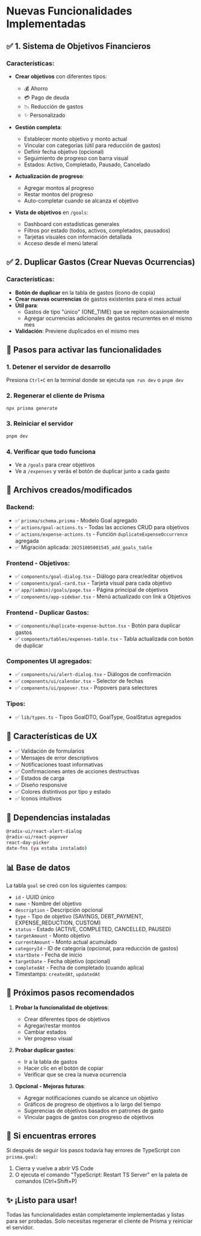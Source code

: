 # Nuevas Funcionalidades Implementadas

## ✅ 1. Sistema de Objetivos Financieros

### Características:
- **Crear objetivos** con diferentes tipos:
  - 💰 Ahorro
  - 💳 Pago de deuda
  - 📉 Reducción de gastos
  - ✨ Personalizado

- **Gestión completa**:
  - Establecer monto objetivo y monto actual
  - Vincular con categorías (útil para reducción de gastos)
  - Definir fecha objetivo (opcional)
  - Seguimiento de progreso con barra visual
  - Estados: Activo, Completado, Pausado, Cancelado

- **Actualización de progreso**:
  - Agregar montos al progreso
  - Restar montos del progreso
  - Auto-completar cuando se alcanza el objetivo

- **Vista de objetivos** en `/goals`:
  - Dashboard con estadísticas generales
  - Filtros por estado (todos, activos, completados, pausados)
  - Tarjetas visuales con información detallada
  - Acceso desde el menú lateral

## ✅ 2. Duplicar Gastos (Crear Nuevas Ocurrencias)

### Características:
- **Botón de duplicar** en la tabla de gastos (ícono de copia)
- **Crear nuevas ocurrencias** de gastos existentes para el mes actual
- **Útil para**:
  - Gastos de tipo "único" (ONE_TIME) que se repiten ocasionalmente
  - Agregar ocurrencias adicionales de gastos recurrentes en el mismo mes
- **Validación**: Previene duplicados en el mismo mes

## 🚀 Pasos para activar las funcionalidades

### 1. Detener el servidor de desarrollo
Presiona `Ctrl+C` en la terminal donde se ejecuta `npm run dev` o `pnpm dev`

### 2. Regenerar el cliente de Prisma
```bash
npx prisma generate
```

### 3. Reiniciar el servidor
```bash
pnpm dev
```

### 4. Verificar que todo funciona
- Ve a `/goals` para crear objetivos
- Ve a `/expenses` y verás el botón de duplicar junto a cada gasto

## 📝 Archivos creados/modificados

### Backend:
- ✅ `prisma/schema.prisma` - Modelo Goal agregado
- ✅ `actions/goal-actions.ts` - Todas las acciones CRUD para objetivos
- ✅ `actions/expense-actions.ts` - Función `duplicateExpenseOccurrence` agregada
- ✅ Migración aplicada: `20251005001545_add_goals_table`

### Frontend - Objetivos:
- ✅ `components/goal-dialog.tsx` - Diálogo para crear/editar objetivos
- ✅ `components/goal-card.tsx` - Tarjeta visual para cada objetivo
- ✅ `app/(admin)/goals/page.tsx` - Página principal de objetivos
- ✅ `components/app-sidebar.tsx` - Menú actualizado con link a Objetivos

### Frontend - Duplicar Gastos:
- ✅ `components/duplicate-expense-button.tsx` - Botón para duplicar gastos
- ✅ `components/tables/expenses-table.tsx` - Tabla actualizada con botón de duplicar

### Componentes UI agregados:
- ✅ `components/ui/alert-dialog.tsx` - Diálogos de confirmación
- ✅ `components/ui/calendar.tsx` - Selector de fechas
- ✅ `components/ui/popover.tsx` - Popovers para selectores

### Tipos:
- ✅ `lib/types.ts` - Tipos GoalDTO, GoalType, GoalStatus agregados

## 🎨 Características de UX

- ✅ Validación de formularios
- ✅ Mensajes de error descriptivos
- ✅ Notificaciones toast informativas
- ✅ Confirmaciones antes de acciones destructivas
- ✅ Estados de carga
- ✅ Diseño responsive
- ✅ Colores distintivos por tipo y estado
- ✅ Iconos intuitivos

## 🔧 Dependencias instaladas

```bash
@radix-ui/react-alert-dialog
@radix-ui/react-popover
react-day-picker
date-fns (ya estaba instalado)
```

## 📊 Base de datos

La tabla `goal` se creó con los siguientes campos:
- `id` - UUID único
- `name` - Nombre del objetivo
- `description` - Descripción opcional
- `type` - Tipo de objetivo (SAVINGS, DEBT_PAYMENT, EXPENSE_REDUCTION, CUSTOM)
- `status` - Estado (ACTIVE, COMPLETED, CANCELLED, PAUSED)
- `targetAmount` - Monto objetivo
- `currentAmount` - Monto actual acumulado
- `categoryId` - ID de categoría (opcional, para reducción de gastos)
- `startDate` - Fecha de inicio
- `targetDate` - Fecha objetivo (opcional)
- `completedAt` - Fecha de completado (cuando aplica)
- Timestamps: `createdAt`, `updatedAt`

## 🎯 Próximos pasos recomendados

1. **Probar la funcionalidad de objetivos**:
   - Crear diferentes tipos de objetivos
   - Agregar/restar montos
   - Cambiar estados
   - Ver progreso visual

2. **Probar duplicar gastos**:
   - Ir a la tabla de gastos
   - Hacer clic en el botón de copiar
   - Verificar que se crea la nueva ocurrencia

3. **Opcional - Mejoras futuras**:
   - Agregar notificaciones cuando se alcance un objetivo
   - Gráficos de progreso de objetivos a lo largo del tiempo
   - Sugerencias de objetivos basados en patrones de gasto
   - Vincular pagos de gastos con progreso de objetivos

## 🐛 Si encuentras errores

Si después de seguir los pasos todavía hay errores de TypeScript con `prisma.goal`:

1. Cierra y vuelve a abrir VS Code
2. O ejecuta el comando "TypeScript: Restart TS Server" en la paleta de comandos (Ctrl+Shift+P)

## ✨ ¡Listo para usar!

Todas las funcionalidades están completamente implementadas y listas para ser probadas. Solo necesitas regenerar el cliente de Prisma y reiniciar el servidor.
